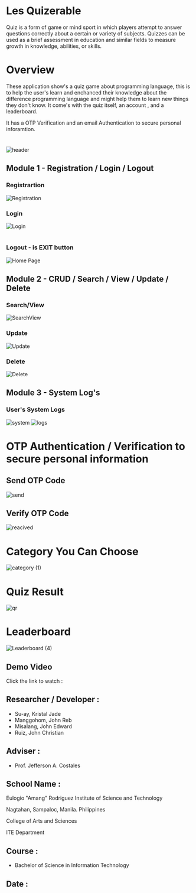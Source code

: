 # Les Quizerable

Quiz is a form of game or mind sport in which players attempt to answer questions correctly about a certain or variety of subjects. 
  Quizzes can be used as a brief assessment in education and similar fields to measure growth in knowledge, abilities, or skills.
# Overview

These application show's a quiz game about programming language, this is to help the user's learn and enchanced their knowledge about the difference programming language and might help them to learn new things they don't know. It come's with the  quiz itself, an account , and a leaderboard. 

It has a OTP Verification and an email Authentication to secure personal inforamtion.
#
![header](https://user-images.githubusercontent.com/87133885/179187361-29196ac9-6e3e-40fa-b829-214e27bed09c.png)


## Module 1 - Registration / Login / Logout 
### Registrartion
![Registration](https://user-images.githubusercontent.com/87133885/179559406-75b6bf4a-f879-4028-9cc3-d98efa3ded29.png)
### Login
![Login](https://user-images.githubusercontent.com/87133885/179559902-21e71a4c-7e72-4ea3-b679-ed42a449f110.png)
#
### Logout - is EXIT button
![Home Page](https://user-images.githubusercontent.com/87133885/179560070-ef45bcee-bd01-418f-a829-467305862288.png)

## Module 2 - CRUD / Search / View / Update / Delete
### Search/View
![SearchView](https://user-images.githubusercontent.com/87133885/179560747-d214fbfd-8db7-408b-a69e-b0c5a14ee17d.png)

### Update
![Update](https://user-images.githubusercontent.com/87133885/179561096-9a9ce6c6-2427-496b-91a7-353e05275e29.png)

### Delete
![Delete](https://user-images.githubusercontent.com/87133885/179561119-f87b244f-dbae-43d3-9cb2-fc5149885280.png)

## Module 3 - System Log's
### User's System Logs
![system](https://user-images.githubusercontent.com/87133885/179561496-5fc20cb9-8e1f-4f55-b06c-9d3d2cfa397d.png)
![logs](https://user-images.githubusercontent.com/87133885/179561504-5e53da39-6458-4ebb-aa8a-aafa6aed5d1d.png)

# OTP Authentication / Verification to secure personal information
## Send OTP Code
![send](https://user-images.githubusercontent.com/87133885/179562078-06707768-7fef-4229-8c02-d8fe6e904b9a.png)

## Verify OTP Code
![reacived](https://user-images.githubusercontent.com/87133885/179562096-30eb68a5-b936-48a2-99a6-03d648678abe.png)
##
# Category You Can Choose
![category (1)](https://user-images.githubusercontent.com/87133885/179563557-e92ae99c-27f3-4c69-9449-7054776fe45b.png)
##
# Quiz Result
![qr](https://user-images.githubusercontent.com/87133885/179564343-1605d47e-6c48-45af-951f-6300376bb64a.png)
##
# Leaderboard
![Leaderboard (4)](https://user-images.githubusercontent.com/87133885/179564352-e3b64b9b-dc8c-4d1f-b5d9-730de80de80c.png)



## Demo Video
Click the link to watch :

## Researcher / Developer :
* Su-ay, Kristal Jade
* Manggohom, John Reb
* Misalang, John Edward
* Ruiz, John Christian


## Adviser :
* Prof. Jefferson A. Costales

## School Name :
Eulogio "Amang" Rodriguez Institute of Science and Technology

Nagtahan, Sampaloc, Manila. Philippines

College of Arts and Sciences

ITE Department

## Course :
* Bachelor of Science in Information Technology


## Date : 
